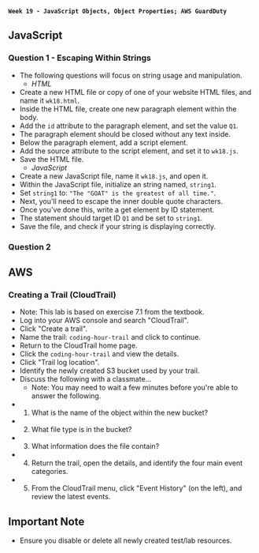 **`Week 19 - JavaScript Objects, Object Properties; AWS GuardDuty`**

## JavaScript

### Question 1 - Escaping Within Strings
- The following questions will focus on string usage and manipulation.
  - *HTML*
- Create a new HTML file or copy of one of your website HTML files, and name it `wk18.html`.
- Inside the HTML file, create one new paragraph element within the body.
- Add the `id` attribute to the paragraph element, and set the value `Q1`.
- The paragraph element should be closed without any text inside.
- Below the paragraph element, add a script element.
- Add the source attribute to the script element, and set it to `wk18.js`.
- Save the HTML file.
  - *JavaScript*
- Create a new JavaScript file, name it `wk18.js`, and open it.
- Within the JavaScript file, initialize an string named, `string1`.
- Set `string1` to: `"The "GOAT" is the greatest of all time."`.
- Next, you'll need to escape the inner double quote characters.
- Once you've done this, write a get element by ID statement.
- The statement should target ID `Q1` and be set to `string1`.
- Save the file, and check if your string is displaying correctly.

### Question 2 


## AWS

### Creating a Trail (CloudTrail)
- Note: This lab is based on exercise 7.1 from the textbook.
- Log into your AWS console and search "CloudTrail".
- Click "Create a trail".
- Name the trail: `coding-hour-trail` and click to continue.
- Return to the CloudTrail home page.
- Click the `coding-hour-trail` and view the details.
- Click "Trail log location".
- Identify the newly created S3 bucket used by your trail.
- Discuss the following with a classmate...
  - Note: You may need to wait a few minutes before you're able to answer the following.
- 1) What is the name of the object within the new bucket?
- 2) What file type is in the bucket?
- 3) What information does the file contain?
- 4) Return the trail, open the details, and identify the four main event categories.
- 5) From the CloudTrail menu, click "Event History" (on the left), and review the latest events.
 
## Important Note
- Ensure you disable or delete all newly created test/lab resources.

